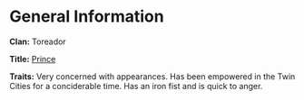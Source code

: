 <!-- TITLE: Lisette -->
<!-- SUBTITLE: Lisette, the prince -->

# General Information
**Clan:** Toreador

**Title:** [Prince](/home/vtm/officials)

**Traits:** Very concerned with appearances.  Has been empowered in the Twin Cities for a conciderable time.  Has an iron fist and is quick to anger.  
